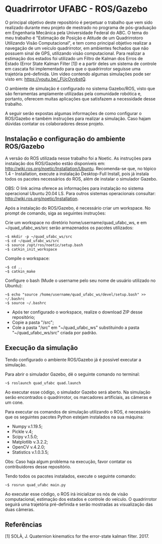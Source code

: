 # Quadrirrotor UFABC - ROS/Gazebo

O principal objetivo deste repositório é perpetuar o trabalho que vem sido realizado durante meu projeto de mestrado no programa de pós-graduação em Engenharia Mecânica pela Universidade Federal do ABC. O tema do meu trabalho é "Estimação de Posição e Atitude de um Quadrirrotoro Utilizando Visão Computacional", e tem como principal objetivo realizar a navegação de um veículo quadrirrotor, em ambientes fechados que não possuem sinal de GPS, utilizando visão computacional. Para realizar a estimação dos estados foi utilizado um Filtro de Kalman dos Erros de Estado (Error State Kalman Filter [1]) e a partir deles um sistema de controle em cascata foi implementado para que o quadrirrotor seguisse uma trajetória pré-definida. Um vídeo contendo algumas simulações pode ser visto em: https://youtu.be/_FUcOvvbstQ.

O ambiente de simulação é configurado no sistema Gazebo/ROS, visto que são ferramentas amplamente utilizadas pela comunidade robótica e, portanto, oferecem muitas aplicações que satisfazem a necessidade desse trabalho.

A seguir serão expostas algumas informações de como configurar o ROS/Gazebo e também instruções para realizar a simulação. Caso hajam dúvidas contatar os colaboradores desse projeto.

## Instalação e configuração do ambiente ROS/Gazebo

A versão do ROS utilizada nesse trabalho foi a Noetic. As instruções para instalação dos ROS/Gazebo estão disponíveis em: http://wiki.ros.org/noetic/Installation/Ubuntu. Recomenda-se que, no tópico 1.4 - Installation, execute a instalação Desktop-Full Install, pois já instala todos os pacotes necessários do ROS, além de instalar o simulador Gazebo.

OBS: O link acima oferece as informações para instalação no sistema operacional Ubuntu 20.04 LS. Para outros sistemas operacionais consultar: http://wiki.ros.org/noetic/Installation.

Após a instalação do ROS/Gazebo, é necessário criar um workspace. No prompt de comando, siga as seguintes instruções:

Crie um workspace no diretório home/username/quad_ufabc_ws, e em ~/quad_ufabc_ws/src serão armazenados os pacotes utilizados:

```
~$ mkdir -p ~/quad_ufabc_ws/src
~$ cd ~/quad_ufabc_ws/src
~$ source /opt/ros/noetic/setup.bash
~$ catkin_init_workspace 
```
Compile o workspace:

```
~$ cd ..
~$ catkin_make
```
Configure o bash (Mude o username pelo seu nome de usuário utilizado no Ubuntu):

```
~$ echo "source /home/username/quad_ufabc_ws/devel/setup.bash" >> ~/.bashrc
~$ source ~/.bashrc
```

- Após ter configurado o workspace, realize o download ZIP desse repositório; 
- Copie a pasta "/src";
- Cole a pasta "/src" em "~/quad_ufabc_ws" substituindo a pasta "~/quad_ufabc_ws/src" criada por padrão.

## Execução da simulação

Tendo configurado o ambiente ROS/Gazebo já é possível executar a simulação. 

Para abrir o simulador Gazebo, dê o seguinte comando no terminal:

```
~$ roslaunch quad_ufabc quad.launch
```
Ao executar esse código, o simulador Gazebo será aberto. Na simulação serão encontrados o quadrirrotor, os marcadores artificiais, as câmeras e um cone.

Para executar os comandos de simulação utilizando o ROS, é necessário que os seguintes pacotes Python estejam instalados na sua máquina:

- Numpy v.1.19.5;
- Pickle v.4;
- Scipy v.1.5.0;
- Matplotlib v.3.2.2;
- OpenCV v.4.2.0;
- Statistics v.1.0.3.5;

Obs: Caso haja algum problema na execução, favor contatar os contribuidores desse repositório.

Tendo todos os pacotes instalados, execute o seguinte comando:

```
~$ rosrun quad_ufabc main.py
```

Ao executar esse código, o ROS irá inicializar os nós de visão computacional, estimação dos estados e controle do veículo. O quadrirrotor seguirá uma trajetória pré-definida e serão mostradas as visualização das duas câmeras.


## Referências

[1] SOLÀ, J. Quaternion kinematics for the error-state kalman filter. 2017.
